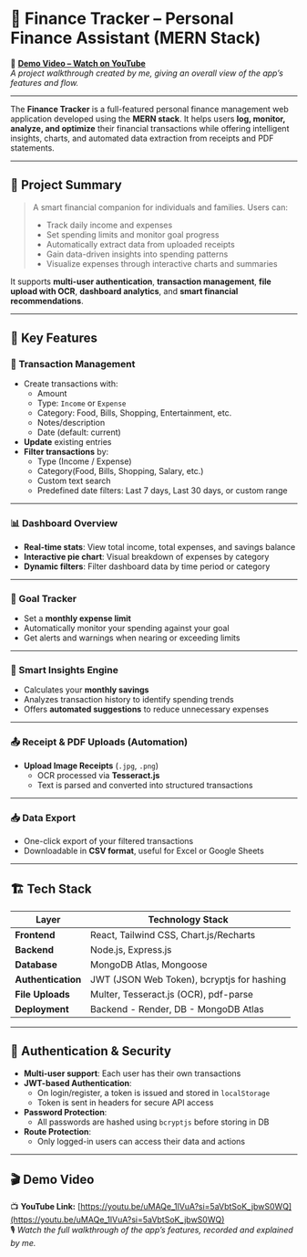 # 💸 Finance Tracker – Personal Finance Assistant (MERN Stack)

🎥 **[Demo Video – Watch on YouTube](https://youtu.be/uMAQe_1lVuA?si=5aVbtSoK_jbwS0WQ)**  
*A project walkthrough created by me, giving an overall view of the app’s features and flow.*

---

The **Finance Tracker** is a full-featured personal finance management web application developed using the **MERN stack**. It helps users **log, monitor, analyze, and optimize** their financial transactions while offering intelligent insights, charts, and automated data extraction from receipts and PDF statements.

---

## 🧠 Project Summary

> A smart financial companion for individuals and families. Users can:
> - Track daily income and expenses
> - Set spending limits and monitor goal progress
> - Automatically extract data from uploaded receipts
> - Gain data-driven insights into spending patterns
> - Visualize expenses through interactive charts and summaries

It supports **multi-user authentication**, **transaction management**, **file upload with OCR**, **dashboard analytics**, and **smart financial recommendations**.

---

## 🌟 Key Features

### 🧾 Transaction Management
- Create transactions with:
  - Amount
  - Type: `Income` or `Expense`
  - Category: Food, Bills, Shopping, Entertainment, etc.
  - Notes/description
  - Date (default: current)
- **Update** existing entries
- **Filter transactions** by:
  - Type (Income / Expense)
  - Category(Food, Bills, Shopping, Salary, etc.)
  - Custom text search
  - Predefined date filters: Last 7 days, Last 30 days, or custom range

---

### 📊 Dashboard Overview
- **Real-time stats**: View total income, total expenses, and savings balance
- **Interactive pie chart**: Visual breakdown of expenses by category
- **Dynamic filters**: Filter dashboard data by time period or category

---

### 🎯 Goal Tracker
- Set a **monthly expense limit**
- Automatically monitor your spending against your goal
- Get alerts and warnings when nearing or exceeding limits

---

### 🧠 Smart Insights Engine
- Calculates your **monthly savings**
- Analyzes transaction history to identify spending trends
- Offers **automated suggestions** to reduce unnecessary expenses

---

### 📤 Receipt & PDF Uploads (Automation)
- **Upload Image Receipts** (`.jpg`, `.png`)
  - OCR processed via **Tesseract.js**
  - Text is parsed and converted into structured transactions

---

### 📥 Data Export
- One-click export of your filtered transactions
- Downloadable in **CSV format**, useful for Excel or Google Sheets

---

## 🏗️ Tech Stack

| Layer         | Technology Stack                                     |
|---------------|-------------------------------------------------------|
| **Frontend**  | React, Tailwind CSS, Chart.js/Recharts               |
| **Backend**   | Node.js, Express.js                                  |
| **Database**  | MongoDB Atlas, Mongoose                              |
| **Authentication** | JWT (JSON Web Token), bcryptjs for hashing    |
| **File Uploads** | Multer, Tesseract.js (OCR), pdf-parse            |
| **Deployment** |Backend - Render, DB - MongoDB Atlas |

---

## 🔐 Authentication & Security

- **Multi-user support**: Each user has their own transactions
- **JWT-based Authentication**:
  - On login/register, a token is issued and stored in `localStorage`
  - Token is sent in headers for secure API access
- **Password Protection**:
  - All passwords are hashed using `bcryptjs` before storing in DB
- **Route Protection**:
  - Only logged-in users can access their data and actions

---

## 🎬 Demo Video

📺 **YouTube Link:** [https://youtu.be/uMAQe_1lVuA?si=5aVbtSoK_jbwS0WQ](https://youtu.be/uMAQe_1lVuA?si=5aVbtSoK_jbwS0WQ)  
🎙️ *Watch the full walkthrough of the app’s features, recorded and explained by me.*
